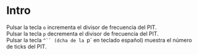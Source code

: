 # Intro

Pulsar la tecla `o` incrementa el divisor de frecuencia del PIT.  
Pulsar la tecla `p` decrementa el divisor de frecuencia del PIT.  
Pulsar la tecla `^`` (dcha de la `p` en teclado español) muestra el número de ticks del PIT.

